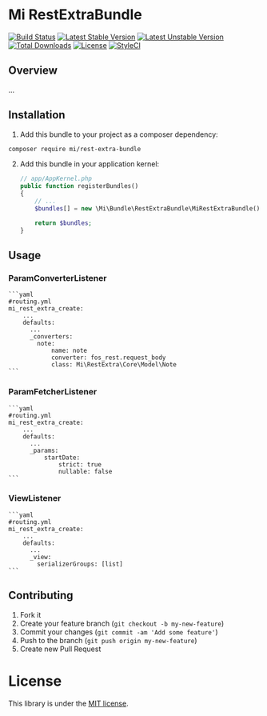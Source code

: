 # Mi RestExtraBundle

[![Build Status](https://travis-ci.org/MovingImage24/MiRestExtraBundle.svg?branch=master)](https://travis-ci.org/MovingImage24/MiRestExtraBundle)
[![Latest Stable Version](https://poser.pugx.org/mi/rest-extra-bundle/v/stable)](https://packagist.org/packages/mi/rest-extra-bundle)
[![Latest Unstable Version](https://poser.pugx.org/mi/rest-extra-bundle/v/unstable)](https://packagist.org/packages/mi/rest-extra-bundle)
[![Total Downloads](https://poser.pugx.org/mi/rest-extra-bundle/downloads)](https://packagist.org/packages/mi/rest-extra-bundle)
[![License](https://poser.pugx.org/mi/rest-extra-bundle/license)](https://packagist.org/packages/mi/rest-extra-bundle)
[![StyleCI](https://styleci.io/repos/42111359/shield)](https://styleci.io/repos/42111359)

## Overview

...

## Installation

1. Add this bundle to your project as a composer dependency:

  ```bash
  composer require mi/rest-extra-bundle
  ```

2. Add this bundle in your application kernel:

    ```php
    // app/AppKernel.php
    public function registerBundles()
    {
        // ...
        $bundles[] = new \Mi\Bundle\RestExtraBundle\MiRestExtraBundle();

        return $bundles;
    }
    ```

## Usage

### ParamConverterListener

    ```yaml
    #routing.yml
    mi_rest_extra_create:
        ...
        defaults:
          ...
          _converters:
            note:
                name: note
                converter: fos_rest.request_body
                class: Mi\RestExtra\Core\Model\Note
    ```

### ParamFetcherListener
    ```yaml
    #routing.yml
    mi_rest_extra_create:
        ...
        defaults:
          ...
          _params:
              startDate:
                  strict: true
                  nullable: false
    ```

### ViewListener
    ```yaml
    #routing.yml
    mi_rest_extra_create:
        ...
        defaults:
          ...
          _view:
            serializerGroups: [list]
    ```

## Contributing

1. Fork it
2. Create your feature branch (`git checkout -b my-new-feature`)
3. Commit your changes (`git commit -am 'Add some feature'`)
4. Push to the branch (`git push origin my-new-feature`)
5. Create new Pull Request

# License

This library is under the [MIT license](https://github.com/MovingImage24/MiRestExtraBundle/blob/master/LICENSE).